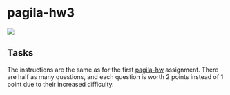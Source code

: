 # pagila-hw3
[![](https://github.com/snarayan23/pagila-hw3/workflows/tests/badge.svg)](https://github.com/snarayan23/pagila-hw3/actions?query=workflow%3Atests)

## Tasks

The instructions are the same as for the first [pagila-hw](https://github.com/mikeizbicki/pagila-hw) assignment.
There are half as many questions, and each question is worth 2 points instead of 1 point due to their increased difficulty.

